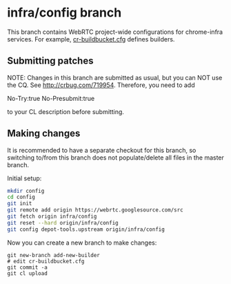# infra/config branch

This branch contains WebRTC project-wide configurations
for chrome-infra services.
For example, [cr-buildbucket.cfg](cr-buildbucket.cfg) defines builders.

## Submitting patches

NOTE: Changes in this branch are submitted as usual, but you can NOT use the
CQ. See http://crbug.com/719954. Therefore, you need to add

No-Try:true
No-Presubmit:true

to your CL description before submitting.

## Making changes

It is recommended to have a separate checkout for this branch, so switching
to/from this branch does not populate/delete all files in the master branch.

Initial setup:

```bash
mkdir config
cd config
git init
git remote add origin https://webrtc.googlesource.com/src
git fetch origin infra/config
git reset --hard origin/infra/config
git config depot-tools.upstream origin/infra/config
```

Now you can create a new branch to make changes:

```
git new-branch add-new-builder
# edit cr-buildbucket.cfg
git commit -a
git cl upload
```


